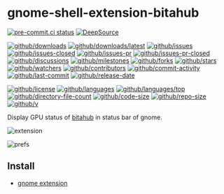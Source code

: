 # gnome-shell-extension-bitahub

[![pre-commit.ci status](https://results.pre-commit.ci/badge/github/ustc-ivclab/gnome-shell-extension-bitahub/main.svg)](https://results.pre-commit.ci/latest/github/ustc-ivclab/gnome-shell-extension-bitahub/main)
[![DeepSource](https://deepsource.io/gh/ustc-ivclab/gnome-shell-extension-bitahub.svg/?show_trend=true)](https://deepsource.io/gh/ustc-ivclab/gnome-shell-extension-bitahub)

[![github/downloads](https://shields.io/github/downloads/ustc-ivclab/gnome-shell-extension-bitahub/total)](https://github.com/ustc-ivclab/gnome-shell-extension-bitahub/releases)
[![github/downloads/latest](https://shields.io/github/downloads/ustc-ivclab/gnome-shell-extension-bitahub/latest/total)](https://github.com/ustc-ivclab/gnome-shell-extension-bitahub/releases/latest)
[![github/issues](https://shields.io/github/issues/ustc-ivclab/gnome-shell-extension-bitahub)](https://github.com/ustc-ivclab/gnome-shell-extension-bitahub/issues)
[![github/issues-closed](https://shields.io/github/issues-closed/ustc-ivclab/gnome-shell-extension-bitahub)](https://github.com/ustc-ivclab/gnome-shell-extension-bitahub/issues?q=is%3Aissue+is%3Aclosed)
[![github/issues-pr](https://shields.io/github/issues-pr/ustc-ivclab/gnome-shell-extension-bitahub)](https://github.com/ustc-ivclab/gnome-shell-extension-bitahub/pulls)
[![github/issues-pr-closed](https://shields.io/github/issues-pr-closed/ustc-ivclab/gnome-shell-extension-bitahub)](https://github.com/ustc-ivclab/gnome-shell-extension-bitahub/pulls?q=is%3Apr+is%3Aclosed)
[![github/discussions](https://shields.io/github/discussions/ustc-ivclab/gnome-shell-extension-bitahub)](https://github.com/ustc-ivclab/gnome-shell-extension-bitahub/discussions)
[![github/milestones](https://shields.io/github/milestones/all/ustc-ivclab/gnome-shell-extension-bitahub)](https://github.com/ustc-ivclab/gnome-shell-extension-bitahub/milestones)
[![github/forks](https://shields.io/github/forks/ustc-ivclab/gnome-shell-extension-bitahub)](https://github.com/ustc-ivclab/gnome-shell-extension-bitahub/network/members)
[![github/stars](https://shields.io/github/stars/ustc-ivclab/gnome-shell-extension-bitahub)](https://github.com/ustc-ivclab/gnome-shell-extension-bitahub/stargazers)
[![github/watchers](https://shields.io/github/watchers/ustc-ivclab/gnome-shell-extension-bitahub)](https://github.com/ustc-ivclab/gnome-shell-extension-bitahub/watchers)
[![github/contributors](https://shields.io/github/contributors/ustc-ivclab/gnome-shell-extension-bitahub)](https://github.com/ustc-ivclab/gnome-shell-extension-bitahub/graphs/contributors)
[![github/commit-activity](https://shields.io/github/commit-activity/w/ustc-ivclab/gnome-shell-extension-bitahub)](https://github.com/ustc-ivclab/gnome-shell-extension-bitahub/graphs/commit-activity)
[![github/last-commit](https://shields.io/github/last-commit/ustc-ivclab/gnome-shell-extension-bitahub)](https://github.com/ustc-ivclab/gnome-shell-extension-bitahub/commits)
[![github/release-date](https://shields.io/github/release-date/ustc-ivclab/gnome-shell-extension-bitahub)](https://github.com/ustc-ivclab/gnome-shell-extension-bitahub/releases/latest)

[![github/license](https://shields.io/github/license/ustc-ivclab/gnome-shell-extension-bitahub)](https://github.com/ustc-ivclab/gnome-shell-extension-bitahub/blob/main/LICENSE)
[![github/languages](https://shields.io/github/languages/count/ustc-ivclab/gnome-shell-extension-bitahub)](https://github.com/ustc-ivclab/gnome-shell-extension-bitahub)
[![github/languages/top](https://shields.io/github/languages/top/ustc-ivclab/gnome-shell-extension-bitahub)](https://github.com/ustc-ivclab/gnome-shell-extension-bitahub)
[![github/directory-file-count](https://shields.io/github/directory-file-count/ustc-ivclab/gnome-shell-extension-bitahub)](https://github.com/ustc-ivclab/gnome-shell-extension-bitahub)
[![github/code-size](https://shields.io/github/languages/code-size/ustc-ivclab/gnome-shell-extension-bitahub)](https://github.com/ustc-ivclab/gnome-shell-extension-bitahub)
[![github/repo-size](https://shields.io/github/repo-size/ustc-ivclab/gnome-shell-extension-bitahub)](https://github.com/ustc-ivclab/gnome-shell-extension-bitahub)
[![github/v](https://shields.io/github/v/release/ustc-ivclab/gnome-shell-extension-bitahub)](https://github.com/ustc-ivclab/gnome-shell-extension-bitahub)

Display GPU status of [bitahub](https://bitahub.ustc.edu.cn/resources) in status
bar of gnome.

![extension](https://github.com/user-attachments/assets/52227ccf-bf1e-4a28-af9f-b5f4a5e6479f)

![prefs](https://github.com/user-attachments/assets/79afb453-7d45-4bd6-af30-f3e11560266c)

## Install

- [gnome extension](https://extensions.gnome.org/extension/7919/bitahub/)
